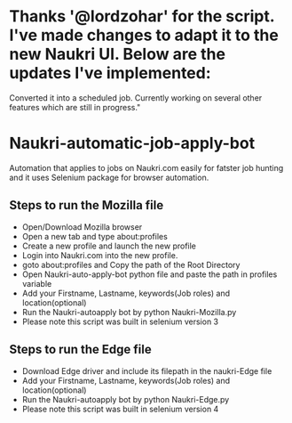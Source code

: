 # Thanks '@lordzohar' for the script. I've made changes to adapt it to the new Naukri UI. Below are the updates I've implemented:

Converted it into a scheduled job.
Currently working on several other features which are still in progress."

# Naukri-automatic-job-apply-bot
Automation that applies to jobs on Naukri.com easily for fatster job hunting and it uses Selenium package for browser automation.

## Steps to run the Mozilla file

- Open/Download Mozilla browser
- Open a new tab and type about:profiles
- Create a new profile and launch the new profile
- Login into Naukri.com into the new profile.
- goto about:profiles and Copy the path of the Root Directory
- Open Naukri-auto-apply-bot python file and paste the path in profiles variable
- Add your Firstname, Lastname, keywords(Job roles) and location(optional)
- Run the Naukri-autoapply bot by python Naukri-Mozilla.py
- Please note this script was built in selenium version 3

## Steps to run the Edge file
- Download Edge driver and include its filepath in the naukri-Edge file
- Add your Firstname, Lastname, keywords(Job roles) and location(optional)
- Run the Naukri-autoapply bot by python Naukri-Edge.py
- Please note this script was built in selenium version 4

